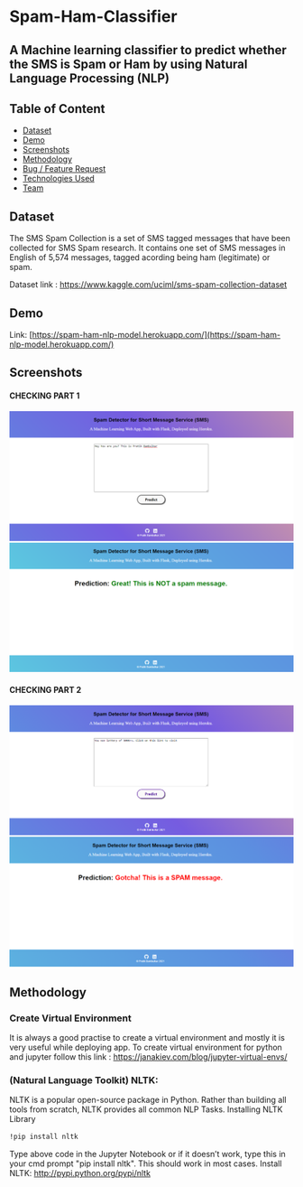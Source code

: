 # Spam-Ham-Classifier 
## A Machine learning classifier to predict whether the SMS is Spam or Ham by using Natural Language Processing (NLP)

## Table of Content

  * [Dataset](#dataset)
  * [Demo](#demo)
  * [Screenshots](#screenshots)
  * [Methodology](#methodology)
  * [Bug / Feature Request](#bug--feature-request)
  * [Technologies Used](#technologies-used)
  * [Team](#team)
  
## Dataset
The SMS Spam Collection is a set of SMS tagged messages that have been collected for SMS Spam research. It contains one set of SMS messages in English of 5,574 messages, tagged acording being ham (legitimate) or spam.

Dataset link : https://www.kaggle.com/uciml/sms-spam-collection-dataset

## Demo
Link: [https://spam-ham-nlp-model.herokuapp.com/](https://spam-ham-nlp-model.herokuapp.com/)

## Screenshots

#### CHECKING PART 1 

<a href="url"><img src="https://github.com/Pratik180198/Spam-Ham/blob/master/Screenshots/Screenshot%20(69).png"></a>
<a href="url"><img src="https://github.com/Pratik180198/Spam-Ham/blob/master/Screenshots/Screenshot%20(70).png"></a>

#### CHECKING PART 2

<a href="url"><img src="https://github.com/Pratik180198/Spam-Ham/blob/master/Screenshots/Screenshot%20(72).png"></a>
<a href="url"><img src="https://github.com/Pratik180198/Spam-Ham/blob/master/Screenshots/Screenshot%20(71).png"></a>

## Methodology

### Create Virtual Environment
It is always a good practise to create a virtual environment and mostly it is very useful while deploying app. To create virtual environment for python and jupyter follow this link : https://janakiev.com/blog/jupyter-virtual-envs/

### (Natural Language Toolkit) NLTK:
NLTK is a popular open-source package in Python. Rather than building all tools from scratch, NLTK provides all common NLP Tasks.
Installing NLTK Library
```bash
!pip install nltk 
```
Type above code in the Jupyter Notebook or if it doesn’t work, type this in your cmd prompt "pip install nltk". This should work in most cases. Install NLTK: http://pypi.python.org/pypi/nltk

